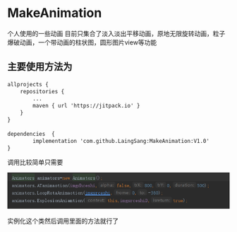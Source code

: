 # MakeAnimation
个人使用的一些动画 目前只集合了淡入淡出平移动画，原地无限旋转动画，粒子爆破动画，一个带动画的柱状图，圆形图片view等功能
 
## 主要使用方法为
	allprojects {
		repositories {
			...
			maven { url 'https://jitpack.io' }
		}
	}
 
 	dependencies  {
			implementation 'com.github.LaingSang:MakeAnimation:V1.0'
	}
 
调用比较简单只需要

![图片失效](img/shiyong.png)

实例化这个类然后调用里面的方法就行了


